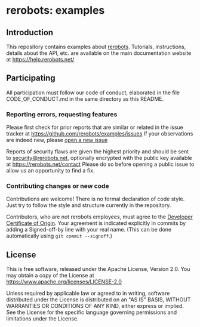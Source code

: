 rerobots: examples
==================

Introduction
------------

This repository contains examples about [rerobots](https://rerobots.net).
Tutorials, instructions, details about the API, etc. are available on the main
documentation website at https://help.rerobots.net/


Participating
-------------

All participation must follow our code of conduct, elaborated in the file
CODE_OF_CONDUCT.md in the same directory as this README.

### Reporting errors, requesting features

Please first check for prior reports that are similar or related in the issue
tracker at https://github.com/rerobots/examples/issues
If your observations are indeed new, please [open a new issue](
https://github.com/rerobots/examples/issues/new)

Reports of security flaws are given the highest priority and should be sent to
<security@rerobots.net>, optionally encrypted with the public key available at
https://rerobots.net/contact Please do so before opening a public issue to allow
us an opportunity to find a fix.

### Contributing changes or new code

Contributions are welcome! There is no formal declaration of code style. Just
try to follow the style and structure currently in the repository.

Contributors, who are not rerobots employees, must agree to the [Developer
Certificate of Origin](https://developercertificate.org/). Your agreement is
indicated explicitly in commits by adding a Signed-off-by line with your real
name. (This can be done automatically using `git commit --signoff`.)


License
-------

This is free software, released under the Apache License, Version 2.0.
You may obtain a copy of the License at https://www.apache.org/licenses/LICENSE-2.0

Unless required by applicable law or agreed to in writing, software
distributed under the License is distributed on an "AS IS" BASIS,
WITHOUT WARRANTIES OR CONDITIONS OF ANY KIND, either express or implied.
See the License for the specific language governing permissions and
limitations under the License.
